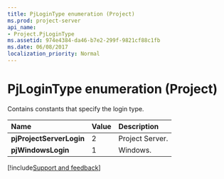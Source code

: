 ```yaml
---
title: PjLoginType enumeration (Project)
ms.prod: project-server
api_name:
- Project.PjLoginType
ms.assetid: 974e4384-da46-b7e2-299f-9821cf88c1fb
ms.date: 06/08/2017
localization_priority: Normal
---
```



# PjLoginType enumeration (Project)

Contains constants that specify the login type.



|Name|Value|Description|
|:-----|:-----|:-----|
|**pjProjectServerLogin**|2|Project Server.|
|**pjWindowsLogin**|1|Windows.|

[!include[Support and feedback](~/includes/feedback-boilerplate.md)]